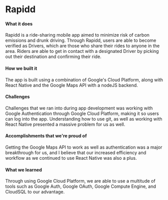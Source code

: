 <h1>Rapidd</h1>
<h4>What it does</h4>
 Rapidd is a ride-sharing mobile app aimed to minimize risk of carbon emissions and drunk driving. Through Rapidd, users are able to become verified as Drivers, which are those who share their rides to anyone in the area. Riders are able to get in contact with a designated Driver by picking out their destination and confirming their ride.
<h4>How we built it</h4>
The app is built using a combination of Google's Cloud Platform, along with React Native and the Google Maps API with a nodeJS backend.
<h4>Challenges</h4>
Challenges that we ran into during app development was working with Google Authentication through Google Cloud Platform, making it so users can log into the app. Understanding how to use git, as well as working with React Native presented a massive problem for us as well.
<h4> Accomplishments that we're proud of</h4>
Getting the Google Maps API to work as well as authentication was a  major breakthrough for us, and I believe that our increased efficiency and workflow as we continued to use React Native was also a plus.
<h4>What we learned</h4>
Through using Google Cloud Platform, we are able to use a multitude of tools such as Google Auth, Google OAuth, Google Compute Engine, and CloudSQL to our advantage.


